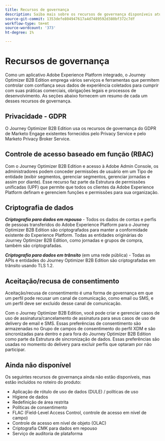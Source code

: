 ```yaml
---
title: Recursos de governança
description: Saiba mais sobre os recursos de governança disponíveis atualmente no Journey Optimizer B2B Edition.
source-git-commit: 1353defe804947617a4d7489592d380bf372c7df
workflow-type: tm+mt
source-wordcount: '373'
ht-degree: 1%

---
```


# Recursos de governança

Como um aplicativo Adobe Experience Platform integrado, o Journey Optimizer B2B Edition emprega vários serviços e ferramentas que permitem controlar com confiança seus dados de experiência coletados para cumprir com suas práticas comerciais, obrigações legais e processos de desenvolvimento. As seções abaixo fornecem um resumo de cada um desses recursos de governança.

## Privacidade - GDPR

O Journey Optimizer B2B Edition usa os recursos de governança do GDPR de Marketo Engage existentes fornecidos pelo Privacy Service e pelo Marketo Privacy Broker Service.

## Controle de acesso baseado em função (RBAC)

Com o Journey Optimizer B2B Edition e acesso à Adobe Admin Console, os administradores podem conceder permissões de usuário em um Tipo de entidade (exibir segmentos, gerenciar segmentos, gerenciar jornadas e assim por diante). Esse recurso faz parte da Estrutura de permissões unificadas (UPF) que permite que todos os clientes da Adobe Experience Platform definam e gerenciem funções e permissões para sua organização.

## Criptografia de dados

**_Criptografia para dados em repouso_** - Todos os dados de contas e perfis de pessoas transferidos do Adobe Experience Platform para o Journey Optimizer B2B Edition são criptografados para manter a conformidade existente do Experience Platform. Todas as entidades originárias do Journey Optimizer B2B Edition, como jornadas e grupos de compra, também são criptografadas.

**_Criptografia para dados em trânsito_** (em uma rede pública) - Todas as APIs e entidades do Journey Optimizer B2B Edition são criptografadas em trânsito usando TLS 1.2.

## Aceitação/recusa de consentimento

Aceitação/recusa de consentimento é uma forma de governança em que um perfil pode recusar um canal de comunicação, como email ou SMS, e um perfil deve ser excluído desse canal de comunicação.

Com o Journey Optimizer B2B Edition, você pode criar e gerenciar casos de uso de assinatura/cancelamento de assinatura para seus casos de uso de delivery de email e SMS. Essas preferências de consentimento são armazenadas no Grupo de campos de consentimento do perfil XDM e são sincronizadas para dentro e para fora do Journey Optimizer B2B Edition como parte da Estrutura de sincronização de dados. Essas preferências são usadas no momento do delivery para excluir perfis que optaram por não participar.

## Ainda não disponível

Os seguintes recursos de governança ainda não estão disponíveis, mas estão incluídos no roteiro do produto:

* Aplicação de rótulo de uso de dados (DULE) / políticas de uso
* Higiene de dados
* Redefinição de área restrita
* Políticas de consentimento
* FLAC (Field-Level Access Control, controle de acesso em nível de campo)
* Controle de acesso em nível de objeto (OLAC)
* Criptografia CMK para dados em repouso
* Serviço de auditoria de plataforma
